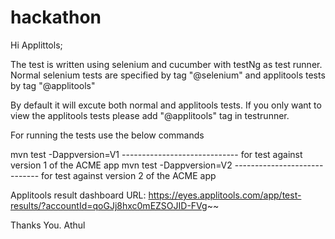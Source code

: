 # hackathon

Hi Applittols;

The test is written using selenium and cucumber with testNg as test runner.
Normal selenium tests are specified by tag "@selenium" and applitools tests by tag "@applitools"

By default it will excute both normal and applitools tests.
If you only want to view the applitools tests please add "@applitools" tag in testrunner.

For running the tests use the below commands

mvn test -Dappversion=V1   ----------------------------- for test against version 1 of the ACME app
mvn test -Dappversion=V2   ----------------------------- for test against version 2 of the ACME app

Applitools result dashboard URL: https://eyes.applitools.com/app/test-results/?accountId=qoGJj8hxc0mEZSOJID-FVg~~

Thanks You.
Athul
